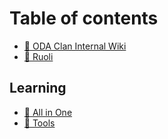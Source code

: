 # Table of contents

* [👋 ODA Clan Internal Wiki](README.md)
* [🥋 Ruoli](ruoli.md)

## Learning

* [🧠 All in One](learning/all-in-one.md)
* [🔧 Tools](learning/tools.md)
